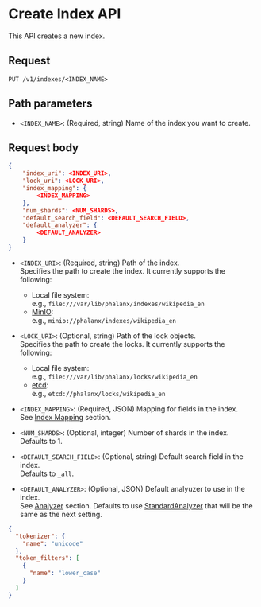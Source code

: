 # Create Index API

This API creates a new index.

## Request

```
PUT /v1/indexes/<INDEX_NAME>
```

## Path parameters

- `<INDEX_NAME>`: (Required, string) Name of the index you want to create.


## Request body

```json
{
    "index_uri": <INDEX_URI>,
    "lock_uri": <LOCK_URI>,
    "index_mapping": {
        <INDEX_MAPPING>
    },
    "num_shards": <NUM_SHARDS>,
	"default_search_field": <DEFAULT_SEARCH_FIELD>,
	"default_analyzer": {
        <DEFAULT_ANALYZER>
	}
}
```

- `<INDEX_URI>`: (Required, string) Path of the index.  
Specifies the path to create the index. It currently supports the following:
  - Local file system:  
  e.g., `file:///var/lib/phalanx/indexes/wikipedia_en`  
  - [MinIO](https://min.io/):  
  e.g., `minio://phalanx/indexes/wikipedia_en`  


- `<LOCK_URI>`: (Optional, string) Path of the lock objects.  
Specifies the path to create the locks. It currently supports the following:
  - Local file system:  
  e.g., `file:///var/lib/phalanx/locks/wikipedia_en`  
  - [etcd](https://etcd.io/):  
  e.g., `etcd://phalanx/locks/wikipedia_en`  


- `<INDEX_MAPPING>`: (Required, JSON) Mapping for fields in the index.  
See [Index Mapping](/index_mapping.md) section.


- `<NUM_SHARDS>`: (Optional, integer) Number of shards in the index.  
Defaults to 1.


- `<DEFAULT_SEARCH_FIELD>`: (Optional, string) Default search field in the index.  
Defaults to `_all`.


- `<DEFAULT_ANALYZER>`: (Optional, JSON) Default analyuzer to use in the index.  
See [Analyzer](/analyzer.md) section. Defaults to use [StandardAnalyzer](https://github.com/blugelabs/bluge/blob/master/analysis/analyzer/standard.go) that will be the same as the next setting.  
```json
{
  "tokenizer": {
    "name": "unicode"
  },
  "token_filters": [
    {
      "name": "lower_case"
    }
  ]
}
```


